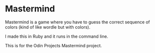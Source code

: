 # Mastermind
Mastermind is a game where you have to guess the correct sequence of colors (kind of like wordle but with colors).

I made this in Ruby and it runs in the command line.

This is for the Odin Projects Mastermind project.
